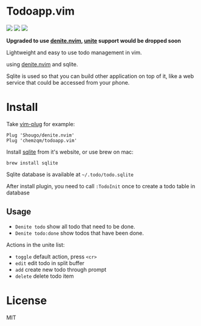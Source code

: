 # Todoapp.vim

[![](http://img.shields.io/github/issues/neoclide/todoapp.vim.svg)](https://github.com/neoclide/todoapp.vim/issues)
[![](http://img.shields.io/badge/license-MIT-blue.svg)](LICENSE)
[![](https://img.shields.io/badge/doc-%3Ah%20todoapp.txt-red.svg)](doc/todoapp.txt)

**Upgraded to use [denite.nvim](https://github.com/Shougo/denite.nvim),
[unite](https://github.com/Shougo/unite.vim) support would be dropped soon**

Lightweight and easy to use todo management in vim.

using [denite.nvim](https://github.com/Shougo/denite.nvim) and sqlite.

Sqlite is used so that you can build other application on top of it, like a web
service that could be accessed from your phone.

# Install

Take [vim-plug](https://github.com/junegunn/vim-plug) for example:

    Plug 'Shougo/denite.nvim'
    Plug 'chemzqm/todoapp.vim'

Install [sqlite](https://www.sqlite.org/) from it's website, or use brew on mac:

    brew install sqlite

Sqlite database is available at `~/.todo/todo.sqlite`

After install plugin, you need to call `:TodoInit` once to create a todo table in database

## Usage

* `Denite todo` show all todo that need to be done.
* `Denite todo:done` show todos that have been done.

Actions in the unite list:

* `toggle` default action, press `<cr>`
* `edit` edit todo in split buffer
* `add` create new todo through prompt
* `delete` delete todo item

# License

MIT
